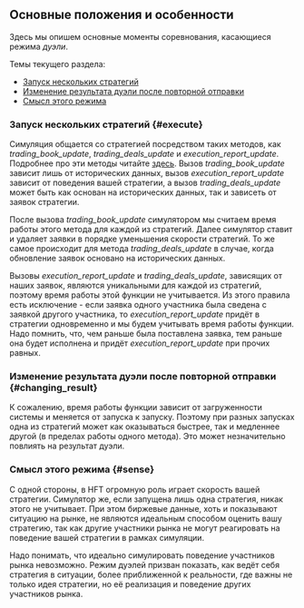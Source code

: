 ## Основные положения и особенности

Здесь мы опишем основные моменты соревнования, касающиеся режима *дуэли*.

Темы текущего раздела:

- [Запуск нескольких стратегий](#execute)
- [Изменение результата дуэли после повторной отправки](#changing_result)
- [Смысл этого режима](#sense)

### Запуск нескольких стратегий {#execute}

Симуляция общается со стратегией посредством таких методов, как *trading_book_update*, *trading_deals_update* и *execution_report_update*.
Подробнее про эти методы читайте [здесь](/api/ParticipantStrategy.md).
Вызов *trading_book_update* зависит лишь от исторических данных, вызов *execution_report_update* зависит от поведения вашей стратегии, а вызов *trading_deals_update* может быть как основан на исторических данных, так и зависеть от заявок стратегии.

<!-- TODO(asalikhov): time will be counted prior to action -->
После вызова *trading_book_update* симулятором мы считаем время работы этого метода для каждой из стратегий.
Далее симулятор ставит и удаляет заявки в порядке уменьшения скорости стратегий.
То же самое происходит для метода *trading_deals_update* в случае, когда обновление заявок основано на исторических данных.

Вызовы *execution_report_update* и *trading_deals_update*, зависящих от наших заявок, являются уникальными для каждой из стратегий, поэтому время работы этой функции не учитывается.
Из этого правила есть исключение - если заявка одного участника была сведена с заявкой другого участника, то *execution_report_update* придёт в стратегии одновременно и мы будем учитывать время работы функции.
Надо помнить, что, чем раньше была поставлена заявка, тем раньше она будет исполнена и придёт *execution_report_update* при прочих равных.

### Изменение результата дуэли после повторной отправки {#changing_result}

<!-- TODO(asalikhov): this may not be true in the future, but right now it is. -->
К сожалению, время работы функции зависит от загруженности системы и меняется от запуска к запуску.
Поэтому при разных запусках одна из стратегий может как оказываться быстрее, так и медленнее другой (в пределах работы одного метода).
Это может незначительно повлиять на результат дуэли.

### Смысл этого режима {#sense}

С одной стороны, в HFT огромную роль играет скорость вашей стратегии.
Симулятор же, если запущена лишь одна стратегия, никак этого не учитывает.
При этом биржевые данные, хоть и показывают ситуацию на рынке, не являются идеальным способом оценить вашу стратегию, так как другие участники рынка не могут реагировать на поведение вашей стратегии в рамках симуляции.

Надо понимать, что идеально симулировать поведение участников рынка невозможно.
Режим дуэлей призван показать, как ведёт себя стратегия в ситуации, более приближенной к реальности, где важны не только идея стратегии, но её реализация и поведение других участников рынка.
